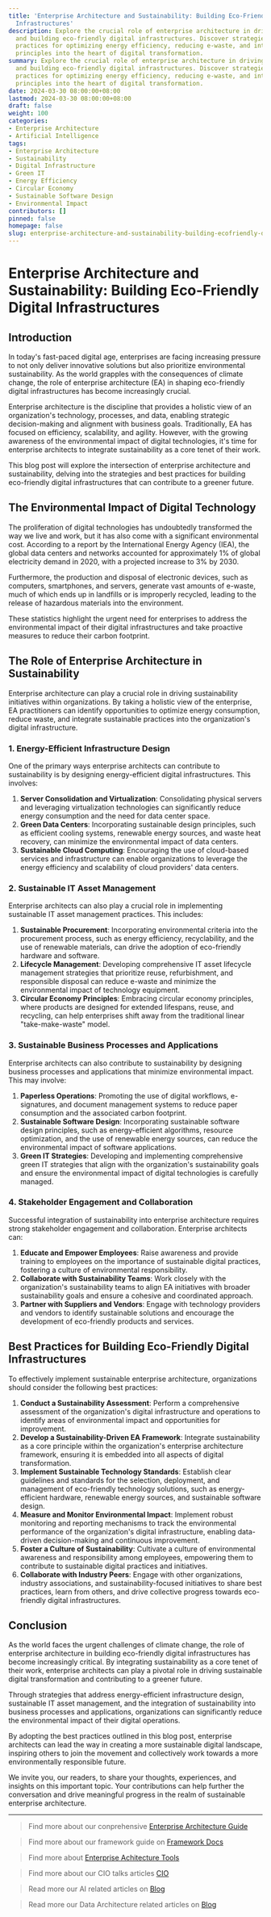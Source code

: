 ```yaml
---
title: 'Enterprise Architecture and Sustainability: Building Eco-Friendly Digital
  Infrastructures'
description: Explore the crucial role of enterprise architecture in driving sustainability
  and building eco-friendly digital infrastructures. Discover strategies and best
  practices for optimizing energy efficiency, reducing e-waste, and integrating sustainable
  principles into the heart of digital transformation.
summary: Explore the crucial role of enterprise architecture in driving sustainability
  and building eco-friendly digital infrastructures. Discover strategies and best
  practices for optimizing energy efficiency, reducing e-waste, and integrating sustainable
  principles into the heart of digital transformation.
date: 2024-03-30 08:00:00+08:00
lastmod: 2024-03-30 08:00:00+08:00
draft: false
weight: 100
categories:
- Enterprise Architecture
- Artificial Intelligence
tags:
- Enterprise Architecture
- Sustainability
- Digital Infrastructure
- Green IT
- Energy Efficiency
- Circular Economy
- Sustainable Software Design
- Environmental Impact
contributors: []
pinned: false
homepage: false
slug: enterprise-architecture-and-sustainability-building-ecofriendly-digital-infrastructures
---
```



# Enterprise Architecture and Sustainability: Building Eco-Friendly Digital Infrastructures

## Introduction

In today's fast-paced digital age, enterprises are facing increasing pressure to not only deliver innovative solutions but also prioritize environmental sustainability. As the world grapples with the consequences of climate change, the role of enterprise architecture (EA) in shaping eco-friendly digital infrastructures has become increasingly crucial.

Enterprise architecture is the discipline that provides a holistic view of an organization's technology, processes, and data, enabling strategic decision-making and alignment with business goals. Traditionally, EA has focused on efficiency, scalability, and agility. However, with the growing awareness of the environmental impact of digital technologies, it's time for enterprise architects to integrate sustainability as a core tenet of their work.

This blog post will explore the intersection of enterprise architecture and sustainability, delving into the strategies and best practices for building eco-friendly digital infrastructures that can contribute to a greener future.

## The Environmental Impact of Digital Technology

The proliferation of digital technologies has undoubtedly transformed the way we live and work, but it has also come with a significant environmental cost. According to a report by the International Energy Agency (IEA), the global data centers and networks accounted for approximately 1% of global electricity demand in 2020, with a projected increase to 3% by 2030.

Furthermore, the production and disposal of electronic devices, such as computers, smartphones, and servers, generate vast amounts of e-waste, much of which ends up in landfills or is improperly recycled, leading to the release of hazardous materials into the environment.

These statistics highlight the urgent need for enterprises to address the environmental impact of their digital infrastructures and take proactive measures to reduce their carbon footprint.

## The Role of Enterprise Architecture in Sustainability

Enterprise architecture can play a crucial role in driving sustainability initiatives within organizations. By taking a holistic view of the enterprise, EA practitioners can identify opportunities to optimize energy consumption, reduce waste, and integrate sustainable practices into the organization's digital infrastructure.

### 1. Energy-Efficient Infrastructure Design

One of the primary ways enterprise architects can contribute to sustainability is by designing energy-efficient digital infrastructures. This involves:

1. **Server Consolidation and Virtualization**: Consolidating physical servers and leveraging virtualization technologies can significantly reduce energy consumption and the need for data center space.
2. **Green Data Centers**: Incorporating sustainable design principles, such as efficient cooling systems, renewable energy sources, and waste heat recovery, can minimize the environmental impact of data centers.
3. **Sustainable Cloud Computing**: Encouraging the use of cloud-based services and infrastructure can enable organizations to leverage the energy efficiency and scalability of cloud providers' data centers.

### 2. Sustainable IT Asset Management

Enterprise architects can also play a crucial role in implementing sustainable IT asset management practices. This includes:

1. **Sustainable Procurement**: Incorporating environmental criteria into the procurement process, such as energy efficiency, recyclability, and the use of renewable materials, can drive the adoption of eco-friendly hardware and software.
2. **Lifecycle Management**: Developing comprehensive IT asset lifecycle management strategies that prioritize reuse, refurbishment, and responsible disposal can reduce e-waste and minimize the environmental impact of technology equipment.
3. **Circular Economy Principles**: Embracing circular economy principles, where products are designed for extended lifespans, reuse, and recycling, can help enterprises shift away from the traditional linear "take-make-waste" model.

### 3. Sustainable Business Processes and Applications

Enterprise architects can also contribute to sustainability by designing business processes and applications that minimize environmental impact. This may involve:

1. **Paperless Operations**: Promoting the use of digital workflows, e-signatures, and document management systems to reduce paper consumption and the associated carbon footprint.
2. **Sustainable Software Design**: Incorporating sustainable software design principles, such as energy-efficient algorithms, resource optimization, and the use of renewable energy sources, can reduce the environmental impact of software applications.
3. **Green IT Strategies**: Developing and implementing comprehensive green IT strategies that align with the organization's sustainability goals and ensure the environmental impact of digital technologies is carefully managed.

### 4. Stakeholder Engagement and Collaboration

Successful integration of sustainability into enterprise architecture requires strong stakeholder engagement and collaboration. Enterprise architects can:

1. **Educate and Empower Employees**: Raise awareness and provide training to employees on the importance of sustainable digital practices, fostering a culture of environmental responsibility.
2. **Collaborate with Sustainability Teams**: Work closely with the organization's sustainability teams to align EA initiatives with broader sustainability goals and ensure a cohesive and coordinated approach.
3. **Partner with Suppliers and Vendors**: Engage with technology providers and vendors to identify sustainable solutions and encourage the development of eco-friendly products and services.

## Best Practices for Building Eco-Friendly Digital Infrastructures

To effectively implement sustainable enterprise architecture, organizations should consider the following best practices:

1. **Conduct a Sustainability Assessment**: Perform a comprehensive assessment of the organization's digital infrastructure and operations to identify areas of environmental impact and opportunities for improvement.
2. **Develop a Sustainability-Driven EA Framework**: Integrate sustainability as a core principle within the organization's enterprise architecture framework, ensuring it is embedded into all aspects of digital transformation.
3. **Implement Sustainable Technology Standards**: Establish clear guidelines and standards for the selection, deployment, and management of eco-friendly technology solutions, such as energy-efficient hardware, renewable energy sources, and sustainable software design.
4. **Measure and Monitor Environmental Impact**: Implement robust monitoring and reporting mechanisms to track the environmental performance of the organization's digital infrastructure, enabling data-driven decision-making and continuous improvement.
5. **Foster a Culture of Sustainability**: Cultivate a culture of environmental awareness and responsibility among employees, empowering them to contribute to sustainable digital practices and initiatives.
6. **Collaborate with Industry Peers**: Engage with other organizations, industry associations, and sustainability-focused initiatives to share best practices, learn from others, and drive collective progress towards eco-friendly digital infrastructures.

## Conclusion

As the world faces the urgent challenges of climate change, the role of enterprise architecture in building eco-friendly digital infrastructures has become increasingly critical. By integrating sustainability as a core tenet of their work, enterprise architects can play a pivotal role in driving sustainable digital transformation and contributing to a greener future.

Through strategies that address energy-efficient infrastructure design, sustainable IT asset management, and the integration of sustainability into business processes and applications, organizations can significantly reduce the environmental impact of their digital operations.

By adopting the best practices outlined in this blog post, enterprise architects can lead the way in creating a more sustainable digital landscape, inspiring others to join the movement and collectively work towards a more environmentally responsible future.

We invite you, our readers, to share your thoughts, experiences, and insights on this important topic. Your contributions can help further the conversation and drive meaningful progress in the realm of sustainable enterprise architecture.

---

> Find more about our conprehensive [Enterprise Architecture Guide](/docs/ultimate-guides/chapter-1.1-introduction-of-enterprise-architecture/)

> Find more about our framework guide on [Framework Docs](/docs/frameworks/)

> Find more about [Enterprise Achitecture Tools](/docs/software-tools/)

> Find more about our CIO talks articles [CIO](/tags/cio/)

> Read more our AI related articles on [Blog](/tags/artificial-intelligence/)

> Read more our Data Architecture related articles on [Blog](/tags/data-architecture/)
